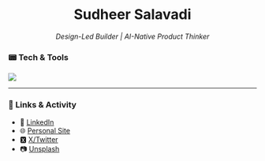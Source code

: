 <h1 align="center">Sudheer Salavadi</h1>
<p align="center"><em>Design-Led Builder | AI-Native Product Thinker</em></p>

### 📟 Tech & Tools

<p align="left">
  <img src="https://skillicons.dev/icons?i=figma,html,css,tailwind,astro,react,ts,nextjs,sentry,postgres,fastapi,supabase" />
</p>

---

### 🔗 Links & Activity
- 💼 [LinkedIn](https://linkedin.com/in/sudheer-salavadi)  
- 🌐 [Personal Site](https://salavadi.online)  
- 🆇 [X/Twitter](https://x.com/sudheersalavadi)
- 📷 [Unsplash](https://unsplash.com/@sudheersalavadi)
